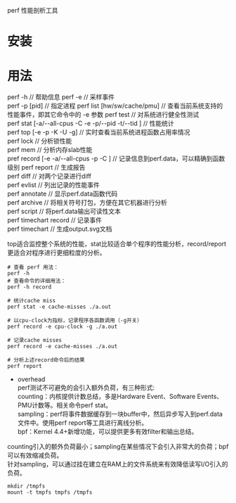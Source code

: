 perf 性能剖析工具

# 安装

# 用法   
perf -h  // 帮助信息
perf -e     // 采样事件  
perf -p [pid]  // 指定进程
perf list [hw/sw/cache/pmu]  // 查看当前系统支持的性能事件，即其它命令中的 -e 参数
perf test  // 对系统进行健全性测试  
perf stat [-a/--all-cpus -C <cpu> -e <event> -p/--pid <pid> -t/--tid <tid>] // 性能统计  
perf top [-e <event> -p <pid> -K -U -g]  // 实时查看当前系统进程函数占用率情况  
perf lock  // 分析锁性能  
perf mem  // 分析内存slab性能  
pref record [-e <event> -a/--all-cpus -p <pid> -C <cpu>] // 记录信息到perf.data，可以精确到函数级别
perf report  // 生成报告  
perf diff  // 对两个记录进行diff  
perf evlist  // 列出记录的性能事件  
perf annotate  // 显示perf.data函数代码  
perf archive  // 将相关符号打包，方便在其它机器进行分析  
perf script  // 将perf.data输出可读性文本  
perf timechart record  // 记录事件  
perf timechart  // 生成output.svg文档  
    
top适合监控整个系统的性能，stat比较适合单个程序的性能分析，record/report更适合对程序进行更细粒度的分析。  
```shell
# 查看 perf 用法：  
perf -h
# 查看命令的详细用法：  
perf -h record

# 统计cache miss
perf stat -e cache-misses ./a.out

# 以cpu-clock为指标，记录程序各函数调用（-g开关）
perf record -e cpu-clock -g ./a.out

# 记录cache misses
perf record -e cache-misses ./a.out

# 分析上述record命令后的结果
perf report
```

* overhead  
perf测试不可避免的会引入额外负荷，有三种形式:  
counting：内核提供计数总结，多是Hardware Event、Software Events、PMU计数等。相关命令perf stat。  
sampling：perf将事件数据缓存到一块buffer中，然后异步写入到perf.data文件中。使用perf report等工具进行离线分析。  
bpf：Kernel 4.4+新增功能，可以提供更多有效filter和输出总结。  

counting引入的额外负荷最小；sampling在某些情况下会引入非常大的负荷；bpf可以有效缩减负荷。  
针对sampling，可以通过挂在建立在RAM上的文件系统来有效降低读写I/O引入的负荷。  
```shell
mkdir /tmpfs
mount -t tmpfs tmpfs /tmpfs
```
